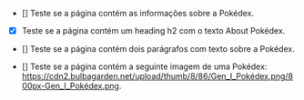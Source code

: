 - [] Teste se a página contém as informações sobre a Pokédex.

- [x] Teste se a página contém um heading h2 com o texto About Pokédex.

- [] Teste se a página contém dois parágrafos com texto sobre a Pokédex.

- [] Teste se a página contém a seguinte imagem de uma Pokédex: https://cdn2.bulbagarden.net/upload/thumb/8/86/Gen_I_Pokédex.png/800px-Gen_I_Pokédex.png.